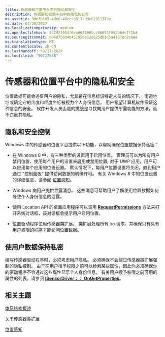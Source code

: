 ```yaml
---
title: 传感器和位置平台中的隐私和安全
description: 传感器和位置平台中的隐私和安全
ms.assetid: 9defb163-4de6-46cc-b817-d3e6291137be
ms.date: 04/20/2017
ms.localizationpriority: medium
ms.openlocfilehash: 44242f65df6ea664168bcc66053f55bbb4e7f1b4
ms.sourcegitcommit: b84d760d4b45795be12e625db1d5a4167dc2c9ee
ms.translationtype: MT
ms.contentlocale: zh-CN
ms.lasthandoff: 09/17/2020
ms.locfileid: "90717558"
---
```

# <a name="privacy-and-security-in-the-sensor-and-location-platform"></a>传感器和位置平台中的隐私和安全

位置数据可能会违反用户的隐私，尤其是在信息标识特定人员的情况下。 街道地址或确定它的纬度和经度坐标被视为个人身份信息。 用户希望计算机软件保证这种信息的安全。 软件开发人员面临的挑战是寻找向用户提供所需功能的方法，而不违反其隐私。

## <a name="privacy-and-security-controls"></a>隐私和安全控制

Windows 中的传感器和位置平台提供以下功能，以帮助确保位置数据保持私密：

- 在 Windows 8 中，有三种类型的设置用于启用位置。 管理员可以为所有用户禁用位置，使用每个用户的设置来启用或禁用位置; 对于 UWP 应用，用户可以应用每个应用的位置设置。 默认情况下，每用户位置设置将关闭，直到用户通过 "控制面板" 提供访问数据的明确许可。 有关 Windows 8 中的位置设置的详细信息，请参阅 [位置感知](/uwp/api/Windows.Devices.Geolocation)。

- Windows 向用户提供泄露消息。 这些消息可帮助用户了解使用位置数据如何导致个人身份信息的泄露。

- 使用 Location API 的桌面应用程序可以调用 [**RequestPermissions**](/windows/win32/api/locationapi/nf-locationapi-ilocation-requestpermissions) 方法来打开系统对话框，该对话框会提示用户启用位置。

- 位置驱动程序使用传感器类扩展。 类扩展处理所有 i/o 请求，并确保只有具有用户权限的程序才能访问位置数据。

## <a name="keeping-user-data-private"></a>使用户数据保持私密

编写传感器驱动程序时，必须考虑用户隐私。 必须确保不会绕过传感器类扩展强制的隐私控制。 由于在用户授予权限之前可以检索某些属性，因此你必须确保你的驱动程序不会通过这些属性显示个人身份信息。 有关用户授予权限之前可用的属性的列表，请参阅 [**ISensorDriver：： OnGetProperties**](/windows-hardware/drivers/ddi/sensorsclassextension/nf-sensorsclassextension-isensordriver-ongetproperties)。

## <a name="related-topics"></a>相关主题

[体系结构概述](../sensors/architecture-overview-for-sensor-drivers.md)  

[关于传感器类扩展](../sensors/about-the-sensor-class-extension.md)  

[位置感知](/uwp/api/Windows.Devices.Geolocation)